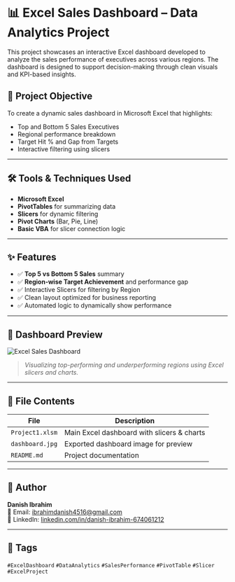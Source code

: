 # 📊 Excel Sales Dashboard – Data Analytics Project

This project showcases an interactive Excel dashboard developed to analyze the sales performance of executives across various regions. The dashboard is designed to support decision-making through clean visuals and KPI-based insights.

## 🧠 Project Objective
To create a dynamic sales dashboard in Microsoft Excel that highlights:
- Top and Bottom 5 Sales Executives
- Regional performance breakdown
- Target Hit % and Gap from Targets
- Interactive filtering using slicers

---

## 🛠️ Tools & Techniques Used
- **Microsoft Excel**
- **PivotTables** for summarizing data
- **Slicers** for dynamic filtering
- **Pivot Charts** (Bar, Pie, Line)
- **Basic VBA** for slicer connection logic

---

## ✨ Features
- ✅ **Top 5 vs Bottom 5 Sales** summary  
- ✅ **Region-wise Target Achievement** and performance gap  
- ✅ Interactive Slicers for filtering by Region  
- ✅ Clean layout optimized for business reporting  
- ✅ Automated logic to dynamically show performance  

---

## 📸 Dashboard Preview

![Excel Sales Dashboard](dashboard.jpg)

> *Visualizing top-performing and underperforming regions using Excel slicers and charts.*

---

## 📂 File Contents

| File                | Description                                |
|---------------------|--------------------------------------------|
| `Project1.xlsm`     | Main Excel dashboard with slicers & charts |
| `dashboard.jpg`     | Exported dashboard image for preview       |
| `README.md`         | Project documentation                      |

---

## 🔗 Author

**Danish Ibrahim**  
📧 Email: ibrahimdanish4516@gmail.com  
🔗 LinkedIn: [linkedin.com/in/danish-ibrahim-674061212](https://www.linkedin.com/in/danish-ibrahim-674061212/)

---

## 📌 Tags
`#ExcelDashboard` `#DataAnalytics` `#SalesPerformance` `#PivotTable` `#Slicer` `#ExcelProject`
